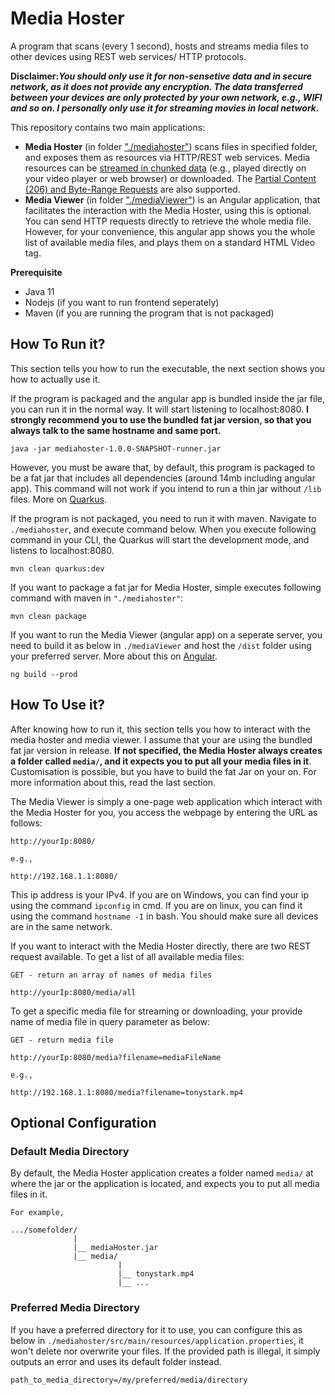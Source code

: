 # Media Hoster

A program that scans (every 1 second), hosts and streams media files to other devices using REST web services/ HTTP protocols.

**Disclaimer:_You should only use it for non-sensetive data and in secure network, as it does not provide any encryption. The data transferred between your devices are only protected by your own network, e.g., WIFI and so on. I personally only use it for streaming movies in local network._**

This repository contains two main applications:

- **Media Hoster** (in folder <a href="https://github.com/CurtisNewbie/MediaHoster/tree/master/mediahoster">"./mediahoster"</a>) scans files in specified folder, and exposes them as resources via HTTP/REST web services. Media resources can be <a href="https://medium.com/canal-tech/how-video-streaming-works-on-the-web-an-introduction-7919739f7e1">streamed in chunked data</a> (e.g., played directly on your video player or web browser) or downloaded. The <a href="https://developer.mozilla.org/en-US/docs/Web/HTTP/Range_requests">Partial Content (206) and Byte-Range Requests</a> are also supported.
- **Media Viewer** (in folder <a href="https://github.com/CurtisNewbie/MediaHoster/tree/master/mediaViewer">"./mediaViewer"</a>) is an Angular application, that facilitates the interaction with the Media Hoster, using this is optional. You can send HTTP requests directly to retrieve the whole media file. However, for your convenience, this angular app shows you the whole list of available media files, and plays them on a standard HTML Video tag.

**Prerequisite**

- Java 11
- Nodejs (if you want to run frontend seperately)
- Maven (if you are running the program that is not packaged)

## How To Run it?

This section tells you how to run the executable, the next section shows you how to actually use it.

If the program is packaged and the angular app is bundled inside the jar file, you can run it in the normal way. It will start listening to localhost:8080. **I strongly recommend you to use the bundled fat jar version, so that you always talk to the same hostname and same port.**

    java -jar mediahoster-1.0.0-SNAPSHOT-runner.jar

However, you must be aware that, by default, this program is packaged to be a fat jar that includes all dependencies (around 14mb including angular app). This command will not work if you intend to run a thin jar without `/lib` files. More on <a href="https://quarkus.io/guides/getting-started">Quarkus</a>.

If the program is not packaged, you need to run it with maven. Navigate to `./mediahoster`, and execute command below. When you execute following command in your CLI, the Quarkus will start the development mode, and listens to localhost:8080.

    mvn clean quarkus:dev

If you want to package a fat jar for Media Hoster, simple executes following command with maven in `"./mediahoster"`:

    mvn clean package

If you want to run the Media Viewer (angular app) on a seperate server, you need to build it as below in `./mediaViewer` and host the `/dist` folder using your preferred server. More about this on <a href="https://angular.io/guide/deployment">Angular</a>.

    ng build --prod

## How To Use it?

After knowing how to run it, this section tells you how to interact with the media hoster and media viewer. I assume that your are using the bundled fat jar version in release. **If not specified, the Media Hoster always creates a folder called `media/`, and it expects you to put all your media files in it**. Customisation is possible, but you have to build the fat Jar on your on. For more information about this, read the last section.

The Media Viewer is simply a one-page web application which interact with the Media Hoster for you, you access the webpage by entering the URL as follows:

    http://yourIp:8080/

    e.g.,

    http://192.168.1.1:8080/

This ip address is your IPv4. If you are on Windows, you can find your ip using the command `ipconfig` in cmd. If you are on linux, you can find it using the command `hostname -I` in bash. You should make sure all devices are in the same network.

If you want to interact with the Media Hoster directly, there are two REST request available. To get a list of all available media files:

    GET - return an array of names of media files

    http://yourIp:8080/media/all

To get a specific media file for streaming or downloading, your provide name of media file in query parameter as below:

    GET - return media file

    http://yourIp:8080/media?filename=mediaFileName

    e.g.,

    http://192.168.1.1:8080/media?filename=tonystark.mp4

## Optional Configuration

### Default Media Directory

By default, the Media Hoster application creates a folder named `media/` at where the jar or the application is located, and expects you to put all media files in it.

    For example,

    .../somefolder/
                  |
                  |__ mediaHoster.jar
                  |__ media/
                            |
                            |__ tonystark.mp4
                            |__ ...

### Preferred Media Directory

If you have a preferred directory for it to use, you can configure this as below in `./mediahoster/src/main/resources/application.properties`, it won't delete nor overwrite your files. If the provided path is illegal, it simply outputs an error and uses its default folder instead.

    path_to_media_directory=/my/preferred/media/directory
